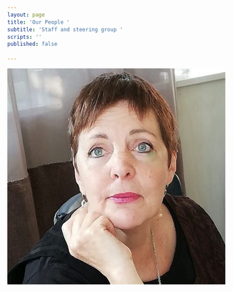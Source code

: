 ```yaml
---
layout: page
title: 'Our People '
subtitle: 'Staff and steering group '
scripts: ''
published: false

---
```

![](/uploads/fb1.jpg)